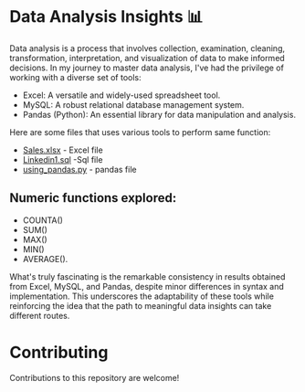 # Data Analysis Insights 📊

Data analysis is a process that involves collection, examination, cleaning, transformation, interpretation, and visualization of data
to make informed decisions.
In my journey to master data analysis, I've had the privilege of working with a diverse set of tools:
- Excel: A versatile and widely-used spreadsheet tool.
- MySQL: A robust relational database management system.
- Pandas (Python): An essential library for data manipulation and analysis.
  
Here are some files that uses various tools to perform same function:
- [Sales.xlsx](https://github.com/akikl/Data-Analysis/blob/main/Numeric%20functions/Sales.xlsx) - Excel file
- [Linkedin1.sql](https://github.com/akikl/Data-Analysis/blob/main/Numeric%20functions/Linkedin1.sql) -Sql file
- [using_pandas.py](https://github.com/akikl/Data-Analysis/blob/main/Numeric%20functions/using_pandas.py) - pandas file
  

## Numeric functions explored:
- COUNTA() 
- SUM()
- MAX()
- MIN()
- AVERAGE(). 

What's truly fascinating is the remarkable consistency in results obtained from Excel, MySQL, and Pandas, despite minor differences in syntax and implementation. 
This underscores the adaptability of these tools while reinforcing the idea that the path to meaningful data insights can take different routes.

# Contributing

Contributions to this repository are welcome!
